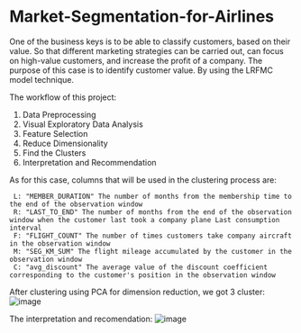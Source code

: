 # Market-Segmentation-for-Airlines

One of the business keys is to be able to classify customers, based on their value. So that different marketing strategies can be carried out, can focus on high-value customers, and increase the profit of a company. The purpose of this case is to identify customer value. By using the LRFMC model technique. 

The workflow of this project:

1. Data Preprocessing
2. Visual Exploratory Data Analysis
3. Feature Selection
4. Reduce Dimensionality
5. Find the Clusters
6. Interpretation and Recommendation

As for this case, columns that will be used in the clustering process are:

     L: "MEMBER_DURATION" The number of months from the membership time to the end of the observation window
     R: "LAST_TO_END" The number of months from the end of the observation window when the customer last took a company plane Last consumption interval
     F: "FLIGHT_COUNT" The number of times customers take company aircraft in the observation window
     M: "SEG_KM_SUM" The flight mileage accumulated by the customer in the observation window
     C: "avg_discount" The average value of the discount coefficient corresponding to the customer's position in the observation window


After clustering using PCA for dimension reduction, we got 3 cluster:
![image](https://user-images.githubusercontent.com/84758353/179644553-65dca346-4cbd-45d3-9fa1-c5d74aeef76c.png)

The interpretation and recomendation:
![image](https://user-images.githubusercontent.com/84758353/179644838-26c51a6c-baad-4790-a20b-819eae351842.png)

 
